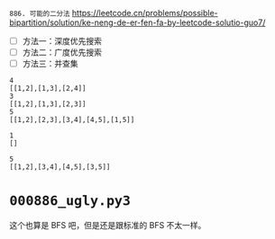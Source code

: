 
`886. 可能的二分法` https://leetcode.cn/problems/possible-bipartition/solution/ke-neng-de-er-fen-fa-by-leetcode-solutio-guo7/
- [ ] 方法一：深度优先搜索
- [ ] 方法二：广度优先搜索
- [ ] 方法三：并查集

```
4
[[1,2],[1,3],[2,4]]
3
[[1,2],[1,3],[2,3]]
5
[[1,2],[2,3],[3,4],[4,5],[1,5]]

1
[]

5
[[1,2],[3,4],[4,5],[3,5]]
```

# `000886_ugly.py3`

这个也算是 BFS 吧，但是还是跟标准的 BFS 不太一样。
